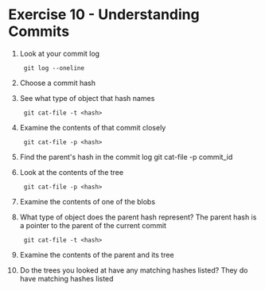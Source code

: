 # Exercise 10 - Understanding Commits

1. Look at your commit log

        git log --oneline

2. Choose a commit hash

3. See what type of object that hash names

        git cat-file -t <hash>

4. Examine the contents of that commit closely

        git cat-file -p <hash>

5. Find the parent's hash in the commit log
git cat-file -p commit_id

6. Look at the contents of the tree

        git cat-file -p <hash>

7. Examine the contents of one of the blobs

8. What type of object does the parent hash represent?
The parent hash is a pointer to the parent of the current commit

        git cat-file -t <hash>

9. Examine the contents of the parent and its tree

10. Do the trees you looked at have any matching hashes listed?
They do have matching hashes listed